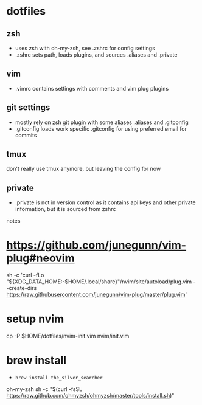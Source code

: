 # dotfiles

## zsh

- uses zsh with oh-my-zsh, see .zshrc for config settings
- .zshrc sets path, loads plugins, and sources .aliases and .private

## vim

- .vimrc contains settings with comments and vim plug plugins

## git settings

- mostly rely on zsh git plugin with some aliases .aliases and .gitconfig 
- .gitconfig loads work specific .gitconfig for using preferred email for commits

## tmux 

don't really use tmux anymore, but leaving the config for now


## private

- .private is not in version control as it contains api keys and other private information, but it
  is sourced from zshrc


notes

# https://github.com/junegunn/vim-plug#neovim
sh -c 'curl -fLo "${XDG_DATA_HOME:-$HOME/.local/share}"/nvim/site/autoload/plug.vim --create-dirs \
       https://raw.githubusercontent.com/junegunn/vim-plug/master/plug.vim'

# setup nvim
cp -P $HOME/dotfiles/nvim-init.vim nvim/init.vim

# brew install
- `brew install the_silver_searcher`

oh-my-zsh
sh -c "$(curl -fsSL https://raw.github.com/ohmyzsh/ohmyzsh/master/tools/install.sh)"
